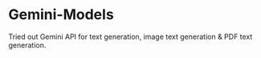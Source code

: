# Gemini-Models

Tried out Gemini API for text generation, image text generation & PDF text generation.
